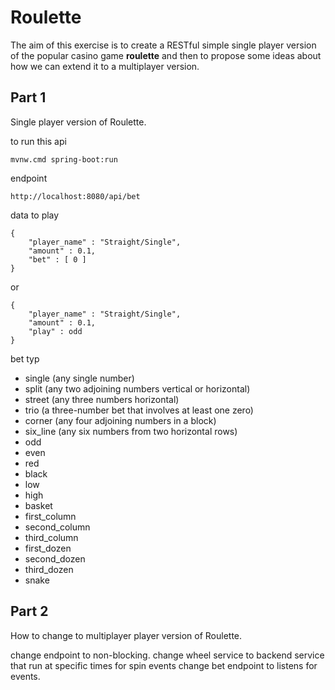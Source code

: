 # Roulette

The aim of this exercise is to create a RESTful simple single player version of the
popular casino game **roulette** and then to propose some ideas about how we can
extend it to a multiplayer version.

## Part 1
Single player version of Roulette.

to run this api

    mvnw.cmd spring-boot:run

endpoint

    http://localhost:8080/api/bet

data to play 

    {
        "player_name" : "Straight/Single",
        "amount" : 0.1,
        "bet" : [ 0 ]
    }

or

    {
        "player_name" : "Straight/Single",
        "amount" : 0.1,
        "play" : odd
    }


bet typ
* single (any single number)
* split (any two adjoining numbers vertical or horizontal)
* street (any three numbers horizontal)
* trio (a three-number bet that involves at least one zero)
* corner (any four adjoining numbers in a block)
* six_line (any six numbers from two horizontal rows)
* odd
* even
* red
* black
* low
* high
* basket
* first_column
* second_column  
* third_column
* first_dozen
* second_dozen
* third_dozen
* snake

## Part 2
How to change to multiplayer player version of Roulette.
 
change endpoint to non-blocking.
change wheel service to backend service that run at specific times for spin events
change bet endpoint to listens for events.  

